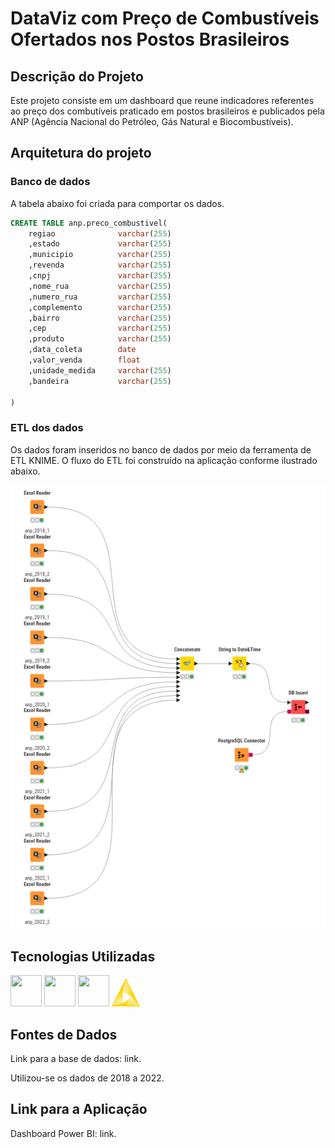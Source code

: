 # DataViz com Preço de Combustíveis Ofertados nos Postos Brasileiros

## Descrição do Projeto

Este projeto consiste em um dashboard que reune indicadores referentes ao preço dos combutíveis praticado em postos brasileiros e publicados pela ANP (Agência Nacional do Petróleo, Gás Natural e Biocombustíveis).

## Arquitetura do projeto

### Banco de dados

A tabela abaixo foi criada para comportar os dados.

```sql
CREATE TABLE anp.preco_combustivel(
	regiao 				varchar(255)
	,estado				varchar(255)
	,municipio			varchar(255)
	,revenda			varchar(255)
	,cnpj				varchar(255)
	,nome_rua			varchar(255)	
	,numero_rua			varchar(255)
	,complemento		varchar(255)
	,bairro				varchar(255)
	,cep				varchar(255)
	,produto			varchar(255)
	,data_coleta		date
	,valor_venda		float
	,unidade_medida		varchar(255)
	,bandeira			varchar(255)

)
```

### ETL dos dados

Os dados foram inseridos no banco de dados por meio da ferramenta de ETL KNIME. O fluxo do ETL foi construído na aplicação conforme ilustrado abaixo.

![etl knime](https://github.com/jorgeplatero/postech_fase_4_anp/blob/c4769c12a8050c4f7ccb68ebf8bf9d74cd2de788/img/etl_knime.png)

## Tecnologias Utilizadas

<img src='https://cdn.jsdelivr.net/gh/devicons/devicon@latest/icons/python/python-original-wordmark.svg' width='50' height='50'/> 
<img src='https://cdn.jsdelivr.net/gh/devicons/devicon@latest/icons/postgresql/postgresql-plain-wordmark.svg' width='50' height='50'/> 
<img src='https://avatars.githubusercontent.com/u/42988494?s=200&v=4' width='50' height='50'/> 
<img src='https://github.com/jorgeplatero/postech_fase_4_anp/blob/c4769c12a8050c4f7ccb68ebf8bf9d74cd2de788/img/logo_knime.png' width='45' height='45'/>

## Fontes de Dados

Link para a base de dados: <a style='text-decoration:none;' href='https://www.gov.br/anp/pt-br/centrais-de-conteudo/dados-abertos/serie-historica-de-precos-de-combustiveis'>link</a>.

Utilizou-se os dados de 2018 a 2022.

## Link para a Aplicação

Dashboard Power BI: <a style='text-decoration:none;' href='https://app.powerbi.com/view?r=eyJrIjoiNGJlOTY3ZmYtZjZlMS00ZTEzLWJiMmMtMWRjYjJiZTBlYTAzIiwidCI6IjFmZTA1YTY2LWNhMjYtNGJmZC1hZDlkLWQzMDRhZGViMjIwNSJ9' target='_blank'>link</a>.
